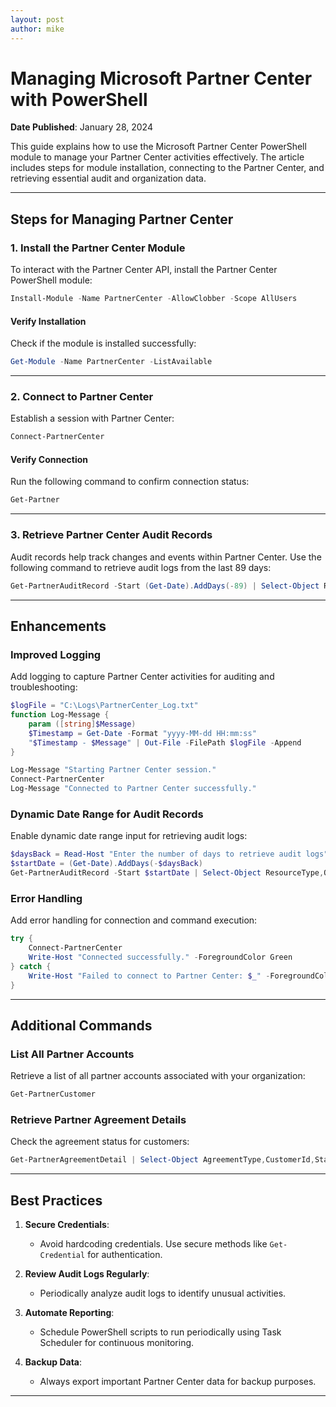 ```yaml
---
layout: post
author: mike
---
```


# Managing Microsoft Partner Center with PowerShell

**Date Published**: January 28, 2024

This guide explains how to use the Microsoft Partner Center PowerShell module to manage your Partner Center activities effectively. The article includes steps for module installation, connecting to the Partner Center, and retrieving essential audit and organization data.

---

## **Steps for Managing Partner Center**

### **1. Install the Partner Center Module**

To interact with the Partner Center API, install the Partner Center PowerShell module:
```powershell
Install-Module -Name PartnerCenter -AllowClobber -Scope AllUsers
```

#### **Verify Installation**
Check if the module is installed successfully:
```powershell
Get-Module -Name PartnerCenter -ListAvailable
```

---

### **2. Connect to Partner Center**

Establish a session with Partner Center:
```powershell
Connect-PartnerCenter
```

#### **Verify Connection**
Run the following command to confirm connection status:
```powershell
Get-Partner
```

---

### **3. Retrieve Partner Center Audit Records**

Audit records help track changes and events within Partner Center. Use the following command to retrieve audit logs from the last 89 days:
```powershell
Get-PartnerAuditRecord -Start (Get-Date).AddDays(-89) | Select-Object ResourceType,OrganizationName,Id,Name
```

---

## **Enhancements**

### **Improved Logging**
Add logging to capture Partner Center activities for auditing and troubleshooting:
```powershell
$logFile = "C:\Logs\PartnerCenter_Log.txt"
function Log-Message {
    param ([string]$Message)
    $Timestamp = Get-Date -Format "yyyy-MM-dd HH:mm:ss"
    "$Timestamp - $Message" | Out-File -FilePath $logFile -Append
}

Log-Message "Starting Partner Center session."
Connect-PartnerCenter
Log-Message "Connected to Partner Center successfully."
```

### **Dynamic Date Range for Audit Records**
Enable dynamic date range input for retrieving audit logs:
```powershell
$daysBack = Read-Host "Enter the number of days to retrieve audit logs"
$startDate = (Get-Date).AddDays(-$daysBack)
Get-PartnerAuditRecord -Start $startDate | Select-Object ResourceType,OrganizationName,Id,Name
```

### **Error Handling**
Add error handling for connection and command execution:
```powershell
try {
    Connect-PartnerCenter
    Write-Host "Connected successfully." -ForegroundColor Green
} catch {
    Write-Host "Failed to connect to Partner Center: $_" -ForegroundColor Red
}
```

---

## **Additional Commands**

### **List All Partner Accounts**
Retrieve a list of all partner accounts associated with your organization:
```powershell
Get-PartnerCustomer
```

### **Retrieve Partner Agreement Details**
Check the agreement status for customers:
```powershell
Get-PartnerAgreementDetail | Select-Object AgreementType,CustomerId,Status
```

---

## **Best Practices**

1. **Secure Credentials**:
   - Avoid hardcoding credentials. Use secure methods like `Get-Credential` for authentication.

2. **Review Audit Logs Regularly**:
   - Periodically analyze audit logs to identify unusual activities.

3. **Automate Reporting**:
   - Schedule PowerShell scripts to run periodically using Task Scheduler for continuous monitoring.

4. **Backup Data**:
   - Always export important Partner Center data for backup purposes.

---

